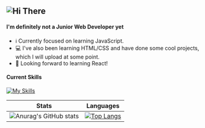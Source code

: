 ![Hi There](https://media.giphy.com/media/Nx0rz3jtxtEre/giphy.gif)
 ---
#### I'm definitely not a Junior Web Developer yet

- ℹ️ Currently focused on learning JavaScript.
- 💻 I've also been learning HTML/CSS and have done some cool projects, which I will upload at some point.
- 🎯 Looking forward to learning React!



#### Current Skills
[![My Skills](https://skills.thijs.gg/icons?i=js,html,css,scss,figma&theme=light)](https://skills.thijs.gg)

       


 Stats                     | Languages 
:-------------------------:|:-------------------------:
![Anurag's GitHub stats](https://github-readme-stats.vercel.app/api?username=flnx&show_icons=true&theme=radical) | [![Top Langs](https://github-readme-stats.vercel.app/api/top-langs/?username=flnx&layout=compact)](https://github.com/flnx/github-readme-stats)
